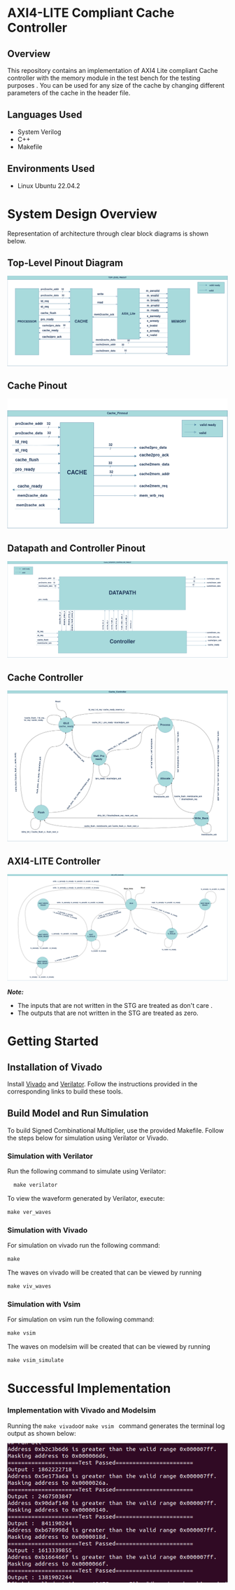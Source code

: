 # AXI4-LITE Compliant Cache Controller

## Overview
  This repository contains an implementation of AXI4 Lite compliant Cache controller with the memory module in the test bench for the testing purposes . You can be used for any size of the cache by changing different parameters of the cache in the header file.

## Languages Used
  * System Verilog
  * C++
  * Makefile 


## Environments Used

  * Linux Ubuntu 22.04.2

# System Design Overview

  Representation of architecture through clear block diagrams is shown below.
## Top-Level Pinout Diagram
![Top-Level_Pinout](./docs/cache_toplevel_pinout.drawio.png)

## Cache Pinout
![Cache_Pinout](./docs/pinout_cache_controller.drawio.png)

## Datapath and Controller Pinout
![DPCT_Pinout](./docs/cache_datapath_controller_pinout.drawio.png)

## Cache Controller
![cache_controller](./docs/cache_controller.drawio.png)

## AXI4-LITE Controller
![axi-Controller](./docs/AXI_Lite_controller.drawio.png)

***Note:***
- The inputs that are not written in the STG are treated as don't  care .
- The outputs that are not written  in the STG are treated as zero.

# Getting Started



## Installation of Vivado  

Install [Vivado](https://github.com/ALI11-2000/Vivado-Installation) and [Verilator](https://verilator.org/guide/latest/install.html). Follow the instructions provided in the corresponding links to build these tools.

## Build Model and Run Simulation

To build Signed Combinational Multiplier, use the provided Makefile. Follow the steps below for simulation using Verilator or Vivado.

### Simulation with Verilator
Run the following command to simulate using Verilator:

```markdown
  make verilator
```


To view the waveform generated by Verilator, execute:

```markdown
make ver_waves
 ```
### Simulation with Vivado
For simulation on vivado run the following command:

```markdown
make 
```

The waves on vivado will be created that can be viewed by running

```markdown
make viv_waves
``` 
### Simulation with Vsim
For simulation on vsim run the following command:

```markdown
make vsim
```

The waves on modelsim will be created that can be viewed by running

```markdown
make vsim_simulate
``` 

# Successful Implementation

### Implementation with Vivado and Modelsim

Running the `make vivado`or `make vsim ` command generates the terminal log output as shown below:

 ![Vivado](./docs/vsim_viv.png)

